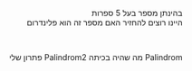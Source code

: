 <div dir="rtl">

בהינתן מספר בעל 5 ספרות <br>
היינו רוצים להחזיר האם מספר זה הוא פלינדרום

<br>

Palindrom מה שהיה בכיתה
Palindrom2 פתרון שלי

</div>
